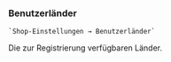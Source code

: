 ### Benutzerländer

    `Shop-Einstellungen → Benutzerländer`

Die zur Registrierung verfügbaren Länder.